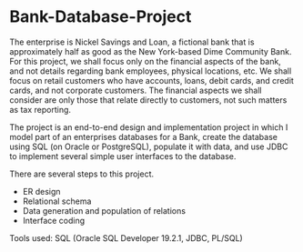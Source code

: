 # Bank-Database-Project

The enterprise is Nickel Savings and Loan, a fictional bank that is approximately half as good as the New York-based Dime Community Bank. For this project, we shall focus only on the financial aspects of the bank, and not details regarding bank employees, physical locations, etc. We shall focus on retail customers who have accounts, loans, debit cards, and credit cards, and not corporate customers. The financial aspects we shall consider are only those that relate directly to customers, not such matters as tax reporting.

The project is an end-to-end design and implementation project in which I model part of an enterprises databases for a Bank, create the database using SQL (on Oracle or PostgreSQL), populate it with data, and use JDBC to implement several simple user interfaces to the database.

There are several steps to this project.
- ER design
- Relational schema
- Data generation and population of relations
- Interface coding

Tools used: SQL (Oracle SQL Developer 19.2.1, JDBC, PL/SQL) 
